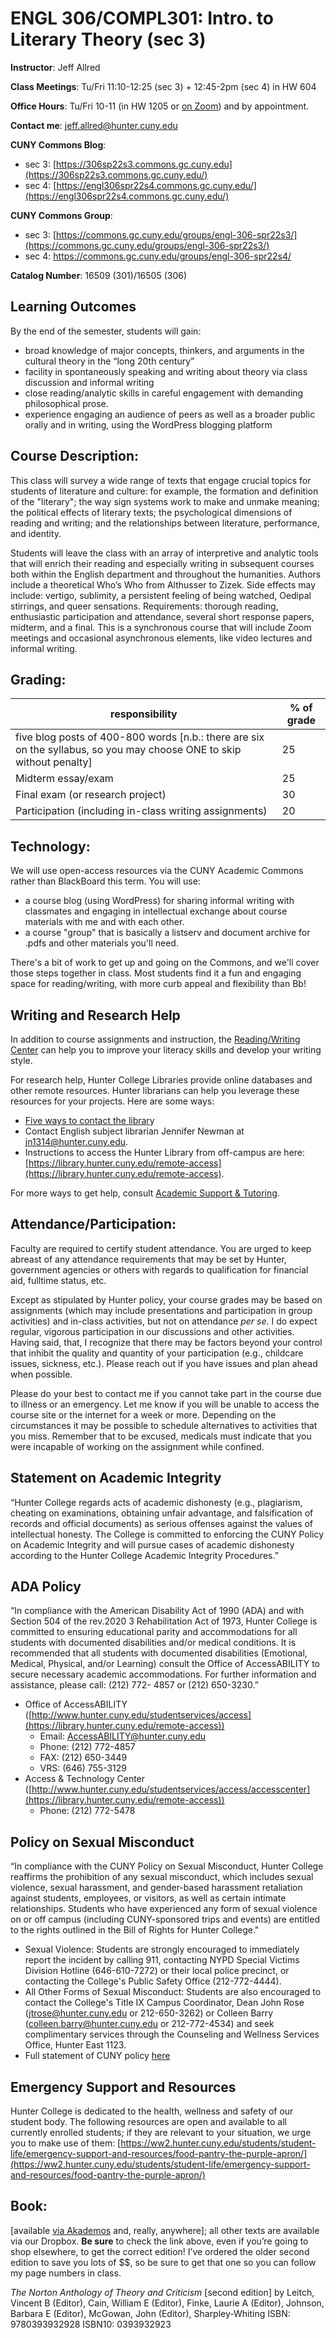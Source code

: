 # ENGL 306/COMPL301: Intro. to Literary Theory (sec 3)

**Instructor**: Jeff Allred

**Class Meetings**: Tu/Fri 11:10-12:25 (sec 3) + 12:45-2pm (sec 4) in HW 604

**Office Hours**: Tu/Fri 10-11 (in HW 1205 or [on Zoom](https://us02web.zoom.us/j/83291224096?pwd=NzRoUW1CME1kZVpsL3dwektWcnpQdz09)) and by appointment. 

**Contact me**: [jeff.allred@hunter.cuny.edu](mailto:jeff.allred@hunter.cuny.edu)

**CUNY Commons Blog**: 

* sec 3: [https://306sp22s3.commons.gc.cuny.edu](https://306sp22s3.commons.gc.cuny.edu/)
* sec 4: [https://engl306spr22s4.commons.gc.cuny.edu/](https://engl306spr22s4.commons.gc.cuny.edu/)

**CUNY Commons Group**:

* sec 3: [https://commons.gc.cuny.edu/groups/engl-306-spr22s3/](https://commons.gc.cuny.edu/groups/engl-306-spr22s3/)
* sec 4: [https://commons.gc.cuny.edu/groups/engl-306-spr22s4/
](https://commons.gc.cuny.edu/groups/engl-306-spr22s4/)

**Catalog Number**: 16509 (301)/16505 (306)

## **Learning Outcomes**

By the end of the semester, students will gain:

- broad knowledge of major concepts, thinkers, and arguments in the cultural theory in the “long 20th century”
- facility in spontaneously speaking and writing about theory via class discussion and informal writing
- close reading/analytic skills in careful engagement with demanding philosophical prose.
- experience engaging an audience of peers as well as a broader public orally and in writing, using the WordPress blogging platform

## **Course Description:**
This class will survey a wide range of texts that engage crucial topics for students of literature and culture: for example, the formation and definition of the "literary"; the way sign systems work to make and unmake meaning; the political effects of literary texts; the psychological dimensions of reading and writing; and the relationships between literature, performance, and identity.   

Students will leave the class with an array of interpretive and analytic tools that will enrich their reading and especially writing in subsequent courses both within the English department and throughout the humanities. Authors include a theoretical Who’s Who from Althusser to Zizek. Side effects may include: vertigo, sublimity, a persistent feeling of being watched, Oedipal stirrings, and queer sensations.  Requirements: thorough reading, enthusiastic participation and attendance, several short response papers, midterm, and a final. This is a synchronous course that will include Zoom meetings and occasional asynchronous elements, like video lectures and informal writing.




## **Grading:**

| **responsibility**                                                                                                    | **% of grade** |
| --------------------------------------------------------------------------------------------------------------------- | -------------- |
| five blog posts of 400-800 words [n.b.: there are six on the syllabus, so you may choose ONE to skip without penalty] | 25             |
| Midterm essay/exam                                                                                                    | 25             |
| Final exam (or research project)                                                                                      | 30             |
| Participation (including in-class writing assignments)                                                                | 20             |



## Technology:

We will use open-access resources via the CUNY Academic Commons rather than BlackBoard this term. You will use:

* a course blog (using WordPress) for sharing informal writing with classmates and engaging in intellectual exchange about course materials with me and with each other.
* a course "group" that is basically a listserv and document archive for .pdfs and other materials you'll need.

There's a bit of work to get up and going on the Commons, and we'll cover those steps together in class. Most students find it a fun and engaging space for reading/writing, with more curb appeal and flexibility than Bb!

## Writing and Research Help

In addition to course assignments and instruction, the [Reading/Writing Center](http://www.hunter.cuny.edu/rwc) can help you to improve your literacy skills and develop your writing style.

For research help, Hunter College Libraries provide online databases and other remote resources. Hunter librarians can help you leverage these resources for your projects. Here are some ways:

- [Five ways to contact the librar](https://library.hunter.cuny.edu/ask-a-librarian)y
- Contact English subject librarian Jennifer Newman at jn1314@hunter.cuny.edu. 
- Instructions to access the Hunter Library from off-campus are here: [https://library.hunter.cuny.edu/remote-access](https://library.hunter.cuny.edu/remote-access).

For more ways to get help, consult [Academic Support & Tutoring](http://www.hunter.cuny.edu/onestop/advising/academic-support-tutoring-1).

## Attendance/Participation:

Faculty are required to certify student attendance. You are urged to keep abreast of any attendance requirements that may be set by Hunter, government agencies or others with regards to qualification for financial aid, fulltime status, etc.

Except as stipulated by Hunter policy, your course grades may be based on assignments (which may include presentations and participation in group activities) and in-class activities, but not on attendance *per se*. I do expect regular, vigorous participation in our discussions and other activities. Having said, that, I recognize that there may be factors beyond your control that inhibit the quality and quantity of your participation (e.g., childcare issues, sickness, etc.). Please reach out if you have issues and plan ahead when possible.

Please do your best to contact me if you cannot take part in the course due to illness or an emergency. Let me know if you will be unable to access the course site or the internet for a week or more. Depending on the circumstances it may be possible to schedule alternatives to activities that you miss. Remember that to be excused, medicals must indicate that you were incapable of working on the assignment while confined.

## Statement on Academic Integrity

“Hunter College regards acts of academic dishonesty (e.g., plagiarism, cheating on examinations, obtaining unfair advantage, and falsification of records and official documents) as serious offenses against the values of intellectual honesty. The College is committed to enforcing the CUNY Policy on Academic Integrity and will pursue cases of academic dishonesty according to the Hunter College Academic Integrity Procedures.”

## ADA Policy

“In compliance with the American Disability Act of 1990 (ADA) and with Section 504 of the rev.2020 3 Rehabilitation Act of 1973, Hunter College is committed to ensuring educational parity and accommodations for all students with documented disabilities and/or medical conditions. It is recommended that all students with documented disabilities (Emotional, Medical, Physical, and/or Learning) consult the Office of AccessABILITY to secure necessary academic accommodations. For further information and assistance, please call: (212) 772- 4857 or (212) 650-3230.”


- Office of AccessABILITY ([http://www.hunter.cuny.edu/studentservices/access](https://library.hunter.cuny.edu/remote-access))
    - Email: AccessABILITY@hunter.cuny.edu
    - Phone: (212) 772-4857
    - FAX: (212) 650-3449
    - VRS: (646) 755-3129
- Access & Technology Center ([http://www.hunter.cuny.edu/studentservices/access/accesscenter](https://library.hunter.cuny.edu/remote-access))
    - Phone: (212) 772-5478
    
## Policy on Sexual Misconduct

“In compliance with the CUNY Policy on Sexual Misconduct, Hunter College reaffirms the prohibition of any sexual misconduct, which includes sexual violence, sexual harassment, and gender-based harassment retaliation against students, employees, or visitors, as well as certain intimate relationships. Students who have experienced any form of sexual violence on or off campus (including CUNY-sponsored trips and events) are entitled to the rights outlined in the Bill of Rights for Hunter College."

* Sexual Violence: Students are strongly encouraged to immediately report the incident by calling 911, contacting NYPD Special Victims Division Hotline (646-610-7272) or their local police precinct, or contacting the College's Public Safety Office (212-772-4444).
* All Other Forms of Sexual Misconduct: Students are also encouraged to contact the College's Title IX Campus Coordinator, Dean John Rose (jtrose@hunter.cuny.edu or 212-650-3262) or Colleen Barry (colleen.barry@hunter.cuny.edu or 212-772-4534) and seek complimentary services through the Counseling and Wellness Services Office, Hunter East 1123.
* Full statement of CUNY policy [here](https://www.cuny.edu/wp-content/uploads/sites/4/page-assets/about/administration/offices/ovsa/policies/Sexual-misconduct-8.30.18-PSM-2018-005.pdf)

## Emergency Support and Resources

Hunter College is dedicated to the health, wellness and safety of our student body. The following resources are open and available to all currently enrolled students; if they are relevant to your situation, we urge you to make use of them:  [https://ww2.hunter.cuny.edu/students/student-life/emergency-support-and-resources/food-pantry-the-purple-apron/](https://ww2.hunter.cuny.edu/students/student-life/emergency-support-and-resources/food-pantry-the-purple-apron/)


## Book:

[available [](https://hunter.textbookx.com/adm/#!/courses/3030423)[via Akademos](https://hunter.textbookx.com/adm/#!/courses/3030423) and, really, anywhere]; all other texts are available via our Dropbox. **Be sure** to check the link above, even if you’re going to shop elsewhere, to get the correct edition! I’ve ordered the older second edition to save you lots of $$, so be sure to get that one so you can follow my page numbers in class.

*The Norton Anthology of Theory and Criticism* [second edition]
by Leitch, Vincent B (Editor), Cain, William E (Editor), Finke, Laurie A (Editor), Johnson, Barbara E (Editor), McGowan, John (Editor), Sharpley-Whiting
    ISBN: 9780393932928
    ISBN10: 0393932923










